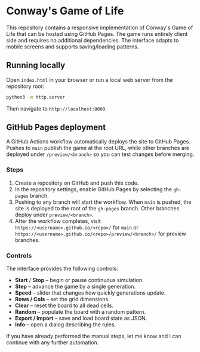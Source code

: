 # Conway's Game of Life

This repository contains a responsive implementation of Conway's Game of Life that can be hosted using GitHub Pages. The game runs entirely client side and requires no additional dependencies. The interface adapts to mobile screens and supports saving/loading patterns.

## Running locally

Open `index.html` in your browser or run a local web server from the repository root:

```bash
python3 -m http.server
```

Then navigate to `http://localhost:8000`.

## GitHub Pages deployment

A GitHub Actions workflow automatically deploys the site to GitHub Pages.  Pushes to `main` publish the game at the root URL, while other branches are deployed under `/preview/<branch>` so you can test changes before merging.

### Steps

1. Create a repository on GitHub and push this code.
2. In the repository settings, enable GitHub Pages by selecting the `gh-pages` branch.
3. Pushing to any branch will start the workflow.  When `main` is pushed, the site is deployed to the root of the `gh-pages` branch.  Other branches deploy under `preview/<branch>`.
4. After the workflow completes, visit `https://<username>.github.io/<repo>/` for `main` or `https://<username>.github.io/<repo>/preview/<branch>/` for preview branches.

### Controls

The interface provides the following controls:

* **Start** / **Stop** – begin or pause continuous simulation.
* **Step** – advance the game by a single generation.
* **Speed** – slider that changes how quickly generations update.
* **Rows / Cols** – set the grid dimensions.
* **Clear** – reset the board to all dead cells.
* **Random** – populate the board with a random pattern.
* **Export / Import** – save and load board state as JSON.
* **Info** – open a dialog describing the rules.

If you have already performed the manual steps, let me know and I can continue with any further automation.
